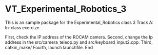 # VT_Experimental_Robotics_3

This is an sample package for the Experimental_Robotics class 3 Track A: In-class exercize.

First, check the IP address of the ROCAM camera.
Second, change the Ip address in the src/camera_teleop.py and src/keyboard_input2.cpp.
Third, catkin_make/
Fourth, launch launchfile.
End
